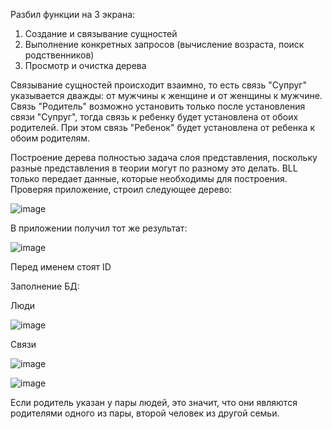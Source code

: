 Разбил функции на 3 экрана:  
  1. Создание и связывание сущностей  
  2. Выполнение конкретных запросов (вычисление возраста, поиск родственников)  
  3. Просмотр и очистка дерева  

Связывание сущностей происходит взаимно, то есть связь "Супруг" указывается дважды: от мужчины к женщине и от женщины к мужчине.  
Связь "Родитель" возможно установить только после установления связи "Супруг", тогда связь к ребенку будет установлена от обоих родителей. При этом связь "Ребенок" будет установлена от ребенка к обоим родителям.  

Построение дерева полностью задача слоя представления, поскольку разные представления в теории могут по разному это делать. BLL только передает данные, которые необходимы для построения.  
Проверяя приложение, строил следующее дерево:  

![image](https://github.com/user-attachments/assets/9298cd0a-60cc-478a-95ce-d6b17b6761e5)  

В приложении получил тот же результат:  

![image](https://github.com/user-attachments/assets/58d66793-deff-4d66-8666-b19d46cd14ac)  

Перед именем стоят ID  

Заполнение БД:  

Люди  

![image](https://github.com/user-attachments/assets/f55e0693-84a6-44ed-9768-8057b105481a)  

Связи  

![image](https://github.com/user-attachments/assets/849ee7f5-e112-47f2-a87b-dac27d5e5d8d)  

![image](https://github.com/user-attachments/assets/73ae4875-a8fb-4bd6-8873-201ad760a608)  

Если родитель указан у пары людей, это значит, что они являются родителями одного из пары, второй человек из другой семьи.   
